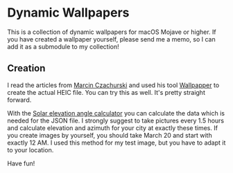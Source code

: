 # Dynamic Wallpapers

This is a collection of dynamic wallpapers for macOS Mojave or higher. If you have created a wallpaper yourself, please send me a memo, so I can add it as a submodule to my collection!

## Creation

I read the articles from [Marcin Czachurski](https://itnext.io/macos-mojave-dynamic-wallpaper-fd26b0698223) and used his tool [Wallpapper](https://github.com/mczachurski/wallpapper) to create the actual HEIC file. You can try this as well. It's pretty straight forward.

With the [Solar elevation angle calculator](https://keisan.casio.com/exec/system/1224682277) you can calculate the data which is needed for the JSON file. I strongly suggest to take pictures every 1.5 hours and calculate elevation and azimuth for your city at exactly these times. If you create images by yourself, you should take March 20 and start with exactly 12 AM. I used this method for my test image, but you have to adapt it to your location.

Have fun!